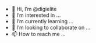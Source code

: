 - 👋 Hi, I’m @digielite
- 👀 I’m interested in ...
- 🌱 I’m currently learning ...
- 💞️ I’m looking to collaborate on ...
- 📫 How to reach me ...

<!---
digielite/digielite is a ✨ special ✨ repository because its `README.md` (this file) appears on your GitHub profile.
You can click the Preview link to take a look at your changes.
--->

